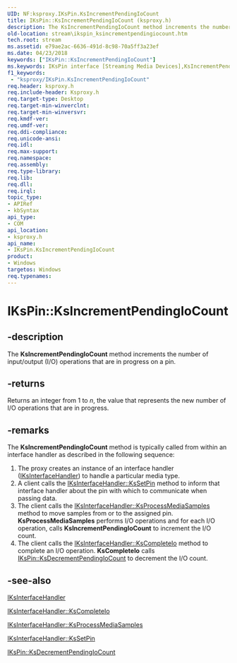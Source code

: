 ```yaml
---
UID: NF:ksproxy.IKsPin.KsIncrementPendingIoCount
title: IKsPin::KsIncrementPendingIoCount (ksproxy.h)
description: The KsIncrementPendingIoCount method increments the number of input/output (I/O) operations that are in progress on a pin.
old-location: stream\ikspin_ksincrementpendingiocount.htm
tech.root: stream
ms.assetid: e79ae2ac-6636-491d-8c98-70a5ff3a23ef
ms.date: 04/23/2018
keywords: ["IKsPin::KsIncrementPendingIoCount"]
ms.keywords: IKsPin interface [Streaming Media Devices],KsIncrementPendingIoCount method, IKsPin.KsIncrementPendingIoCount, IKsPin::KsIncrementPendingIoCount, KsIncrementPendingIoCount, KsIncrementPendingIoCount method [Streaming Media Devices], KsIncrementPendingIoCount method [Streaming Media Devices],IKsPin interface, ksproxy/IKsPin::KsIncrementPendingIoCount, ksproxy_c654f701-d58e-4953-ad55-76d98096b7f0.xml, stream.ikspin_ksincrementpendingiocount
f1_keywords:
 - "ksproxy/IKsPin.KsIncrementPendingIoCount"
req.header: ksproxy.h
req.include-header: Ksproxy.h
req.target-type: Desktop
req.target-min-winverclnt: 
req.target-min-winversvr: 
req.kmdf-ver: 
req.umdf-ver: 
req.ddi-compliance: 
req.unicode-ansi: 
req.idl: 
req.max-support: 
req.namespace: 
req.assembly: 
req.type-library: 
req.lib: 
req.dll: 
req.irql: 
topic_type:
- APIRef
- kbSyntax
api_type:
- COM
api_location:
- ksproxy.h
api_name:
- IKsPin.KsIncrementPendingIoCount
product:
- Windows
targetos: Windows
req.typenames: 
---
```


# IKsPin::KsIncrementPendingIoCount


## -description


The <b>KsIncrementPendingIoCount</b> method increments the number of input/output (I/O) operations that are in progress on a pin.


## -returns



Returns an integer from 1 to <i>n</i>, the value that represents the new number of I/O operations that are in progress.




## -remarks



The <b>KsIncrementPendingIoCount</b> method is typically called from within an interface handler as described in the following sequence:

<ol>
<li>
The proxy creates an instance of an interface handler (<a href="https://docs.microsoft.com/windows-hardware/drivers/ddi/ksproxy/nn-ksproxy-iksinterfacehandler">IKsInterfaceHandler</a>) to handle a particular media type. 

</li>
<li>
A client calls the <a href="https://docs.microsoft.com/windows-hardware/drivers/ddi/ksproxy/nf-ksproxy-iksinterfacehandler-kssetpin">IKsInterfaceHandler::KsSetPin</a> method to inform that interface handler about the pin with which to communicate when passing data. 

</li>
<li>
The client calls the <a href="https://docs.microsoft.com/windows-hardware/drivers/ddi/ksproxy/nf-ksproxy-iksinterfacehandler-ksprocessmediasamples">IKsInterfaceHandler::KsProcessMediaSamples</a> method to move samples from or to the assigned pin. <b>KsProcessMediaSamples</b> performs I/O operations and for each I/O operation, calls <b>KsIncrementPendingIoCount</b> to increment the I/O count.

</li>
<li>
The client calls the <a href="https://docs.microsoft.com/windows-hardware/drivers/ddi/ksproxy/nf-ksproxy-iksinterfacehandler-kscompleteio">IKsInterfaceHandler::KsCompleteIo</a> method to complete an I/O operation. <b>KsCompleteIo</b> calls <a href="https://docs.microsoft.com/windows-hardware/drivers/ddi/ksproxy/nf-ksproxy-ikspin-ksdecrementpendingiocount">IKsPin::KsDecrementPendingIoCount</a> to decrement the I/O count.

</li>
</ol>



## -see-also




<a href="https://docs.microsoft.com/windows-hardware/drivers/ddi/ksproxy/nn-ksproxy-iksinterfacehandler">IKsInterfaceHandler</a>



<a href="https://docs.microsoft.com/windows-hardware/drivers/ddi/ksproxy/nf-ksproxy-iksinterfacehandler-kscompleteio">IKsInterfaceHandler::KsCompleteIo</a>



<a href="https://docs.microsoft.com/windows-hardware/drivers/ddi/ksproxy/nf-ksproxy-iksinterfacehandler-ksprocessmediasamples">IKsInterfaceHandler::KsProcessMediaSamples</a>



<a href="https://docs.microsoft.com/windows-hardware/drivers/ddi/ksproxy/nf-ksproxy-iksinterfacehandler-kssetpin">IKsInterfaceHandler::KsSetPin</a>



<a href="https://docs.microsoft.com/windows-hardware/drivers/ddi/ksproxy/nf-ksproxy-ikspin-ksdecrementpendingiocount">IKsPin::KsDecrementPendingIoCount</a>
 

 

